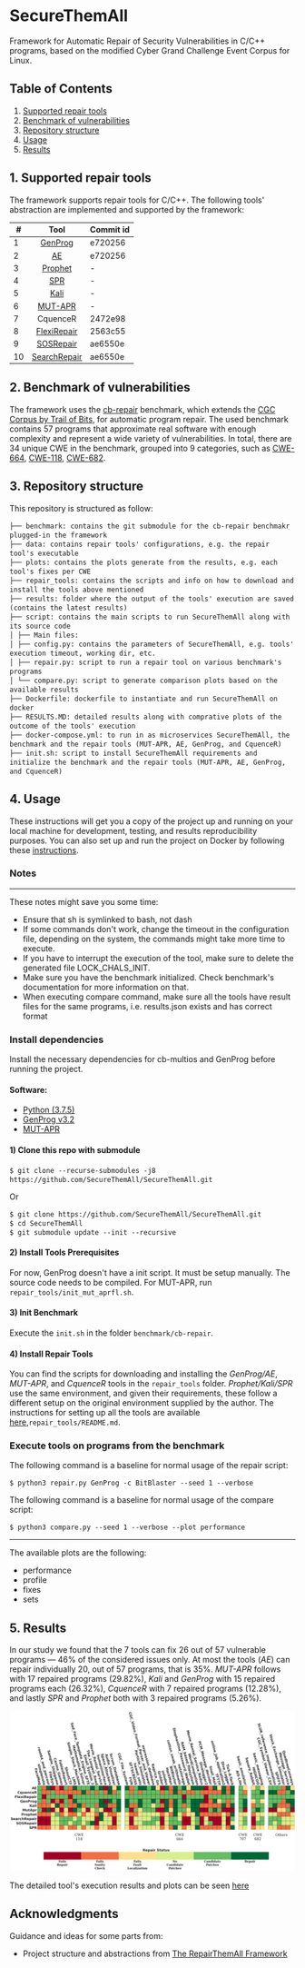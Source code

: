 # SecureThemAll
Framework for Automatic Repair of Security Vulnerabilities in C/C++ programs, 
based on the modified Cyber Grand Challenge Event Corpus for Linux.

## Table of Contents

1. [Supported repair tools](#1-supported-repair-tools)
2. [Benchmark of vulnerabilities](#2-benchmark-of-vulnerabilities)
3. [Repository structure](#3-repository-structure)
4. [Usage](#4-usage)
5. [Results](#5-results)


## 1. Supported repair tools
The framework supports repair tools for C/C++. 
The following tools' abstraction are implemented and supported by the framework:

| #   | Tool                                                                             | Commit id |
| --- | :-------------------------------------------------------------------------------:| --------- |
| 1   | [GenProg](https://github.com/squaresLab/genprog-code)                            | e720256   |
| 2   | [AE](https://github.com/squaresLab/genprog-code)                                 | e720256   |
| 3   | [Prophet](http://www.cs.toronto.edu/~fanl/program_repair/prophet-rep/index.html) |     -     |
| 4   | [SPR](http://www.cs.toronto.edu/~fanl/program_repair/spr-rep/index.html)         |     -     |
| 5   | [Kali](http://www.cs.toronto.edu/~fanl/program_repair/prophet-rep/index.html)    |     -     |
| 6   | [MUT-APR](https://fyassiri.wixsite.com/mutapr)                                   |     -     |
| 7   | CquenceR                                                                         | 2472e98   |
| 8   | [FlexiRepair](https://github.com/SecureThemAll/FlexiRepair)                            | 2563c55   |
| 9   | [SOSRepair](https://github.com/SecureThemAll/SOSRepair)                                | ae6550e   |
| 10  | [SearchRepair](https://github.com/SecureThemAll/SOSRepairr)                            | ae6550e   |
## 2. Benchmark of vulnerabilities
The framework uses the [cb-repair](https://github.com/SecureThemAll/cb-repair) benchmark, which extends the 
[CGC Corpus by Trail of Bits](https://github.com/trailofbits/cb-multios), for automatic program repair.
The used benchmark contains 57 programs that approximate real software with enough complexity and represent a wide 
variety of vulnerabilities. In  total, there are 34 unique CWE in the benchmark, grouped into 9 categories, such as 
[CWE-664](https://cwe.mitre.org/data/definitions/664.html), [CWE-118](https://cwe.mitre.org/data/definitions/118.html), 
[CWE-682](https://cwe.mitre.org/data/definitions/682.html).

## 3. Repository structure

This repository is structured as follow:

```
├── benchmark: contains the git submodule for the cb-repair benchmakr plugged-in the framework
├── data: contains repair tools' configurations, e.g. the repair tool's executable
├── plots: contains the plots generate from the results, e.g. each tool's fixes per CWE
├── repair_tools: contains the scripts and info on how to download and install the tools above mentioned
├── results: folder where the output of the tools' execution are saved (contains the latest results)
├── script: contains the main scripts to run SecureThemAll along with its source code
│ ├── Main files:
│ ├── config.py: contains the parameters of SecureThemAll, e.g. tools' execution timeout, working dir, etc.
│ ├── repair.py: script to run a repair tool on various benchmark's programs
│ └── compare.py: script to generate comparison plots based on the available results
├── Dockerfile: dockerfile to instantiate and run SecureThemAll on docker
├── RESULTS.MD: detailed results along with comprative plots of the outcome of the tools' execution
├── docker-compose.yml: to run in as microservices SecureThemAll, the benchmark and the repair tools (MUT-APR, AE, GenProg, and CquenceR)
├── init.sh: script to install SecureThemAll requirements and initialize the benchmark and the repair tools (MUT-APR, AE, GenProg, and CquenceR)
```

## 4. Usage
These instructions will get you a copy of the project up and running on your local machine for development, testing, 
and results reproducibility purposes. You can also set up and run the project on Docker by following these 
[instructions](SETUP.md). 

### Notes

---
These notes might save you some time:

* Ensure that sh is symlinked to bash, not dash
* If some commands don't work, change the timeout in the configuration file, depending on the system, the commands might take more time to execute.
* If you have to interrupt the execution of the tool, make sure to delete the generated file LOCK_CHALS_INIT.
* Make sure you have the benchmark initialized. Check benchmark's documentation for more information on that. 
* When executing compare command, make sure all the tools have result files for the same programs, i.e. results.json exists and has correct format

### Install dependencies

Install the necessary dependencies for cb-multios and GenProg before running the project.
<br/>
#### Software:
* [Python (3.7.5)](https://www.python.org/)
* [GenProg v3.2](https://github.com/squaresLab/genprog-code.git)
* [MUT-APR](https://fyassiri.wixsite.com/mutapr)

#### 1) Clone this repo with submodule
``` console
$ git clone --recurse-submodules -j8 https://github.com/SecureThemAll/SecureThemAll.git
```

Or

``` console
$ git clone https://github.com/SecureThemAll/SecureThemAll.git
$ cd SecureThemAll
$ git submodule update --init --recursive
```

#### 2) Install Tools Prerequisites
For now, GenProg doesn't have a init script. It must be setup manually. The source code needs to be compiled.
For MUT-APR, run ```repair_tools/init_mut_aprfl.sh```.

#### 3) Init Benchmark
Execute the ```init.sh``` in the folder ```benchmark/cb-repair```.


#### 4) Install Repair Tools
You can find the scripts for downloading and installing the _GenProg/AE_, _MUT-APR_, and _CquenceR_ tools in the 
```repair_tools``` folder. _Prophet/Kali/SPR_ use the same environment, and given their requirements, these follow a 
different setup on the original environment supplied by the author. The instructions for setting up all the tools are
available [here](repair_tools/README.md),```repair_tools/README.md```.


### Execute tools on programs from the benchmark
The following command is a baseline for normal usage of the repair script:

``` console
$ python3 repair.py GenProg -c BitBlaster --seed 1 --verbose
```

The following command is a baseline for normal usage of the compare script:

``` console
$ python3 compare.py --seed 1 --verbose --plot performance
```
---
The available plots are the following: 
* performance
* profile 
* fixes 
* sets

## 5. Results
In our study we found that the 7 tools can fix 26 out  of 57 vulnerable programs — 46% of the considered issues only.
At most the tools (_AE_) can repair individually 20, out of 57 programs, that is 35%.
_MUT-APR_ follows with 17 repaired programs (29.82%), _Kali_ and _GenProg_ with 15 repaired programs each (26.32%), 
_CquenceR_ with 7 repaired programs (12.28%), and lastly _SPR_ and _Prophet_ both with 3 repaired programs (5.26%).

![All Tools' repair results](./plots/all_fixes_top.png)

The detailed tool's execution results and plots can be seen [here](RESULTS.md)

## Acknowledgments
Guidance and ideas for some parts from:

* Project structure and abstractions from [The RepairThemAll Framework](https://github.com/program-repair/RepairThemAll)
